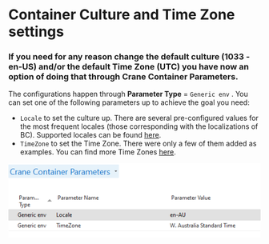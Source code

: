 # Container Culture and Time Zone settings

### If you need for any reason change the default culture (1033 - en-US) and/or the default Time Zone (UTC) you have now an option of doing that through **Crane Container Parameters**.

The configurations happen through **Parameter Type** = ```Generic env``` . You can set one of the following parameters up to achieve the goal you need:
 - ```Locale``` to set the culture up. There are several pre-configured values for the most frequent locales (those corresponding with the localizations of BC). Supported locales can be found [here](https://docs.microsoft.com/en-us/bingmaps/rest-services/common-parameters-and-types/supported-culture-codes).
 - ```TimeZone``` to set the Time Zone. There were only a few of them added as examples. You can find more Time Zones [here](https://docs.microsoft.com/en-us/windows-hardware/manufacture/desktop/default-time-zones).

![image.png](../../.attachments/image-86181dea-5d56-4e85-a4c8-c8816f7b1765.png)